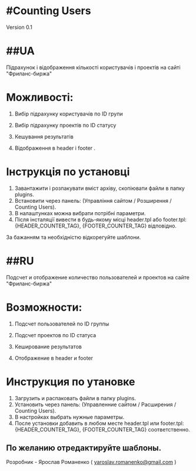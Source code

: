 #Counting Users
==============
Version 0.1

##UA
==============

Підрахунок і відображення кількості користувачів і проектів на сайті "Фриланс-биржа"

Можливості:
==
1. Вибір підрахунку користувачів по ID групи

2. Вибір підрахунку проектів по ID статусу

3. Кешування результатів

4. Відображення в header і footer
. 


Інструкція по установці 
==
1. Завантажити і розпакувати вміст архіву, скопіювати файли в папку plugins. 
2. Встановити через панель: (Управління сайтом / Розширення / Counting Users).
3. В налаштунках можна вибрати потрібні параметри.
4. Після інсталяції вивести в будь-якому місці header.tpl або footer.tpl:{HEADER_COUNTER_TAG}, {FOOTER_COUNTER_TAG} відповідно. 

За бажанням та необхідністю відкорегуйте шаблони.

##RU
==============

Подсчет и отображение количество пользователей и проектов на сайте "Фриланс-биржа"

Возможности:
==
1. Подсчет пользователей по ID группы

2. Подсчет проектов по ID статуса 

3. Кеширование результатов

4. Отображение в header и footer



Инструкция по утановке 
==
1. Загрузить и распаковать файли в папку plugins. 
2. Установить через панель: (Управленние сайтом / Расширения / Counting Users).
3. В настройках  выбрать нужные параметры.
4. После установки добавить в любом месте header.tpl или footer.tpl:{HEADER_COUNTER_TAG}, {FOOTER_COUNTER_TAG} соответственно. 

По желанию отредактируйте шаблоны.
-

Розробник - Ярослав Романенко ( yaroslav.romanenko@gmail.com )